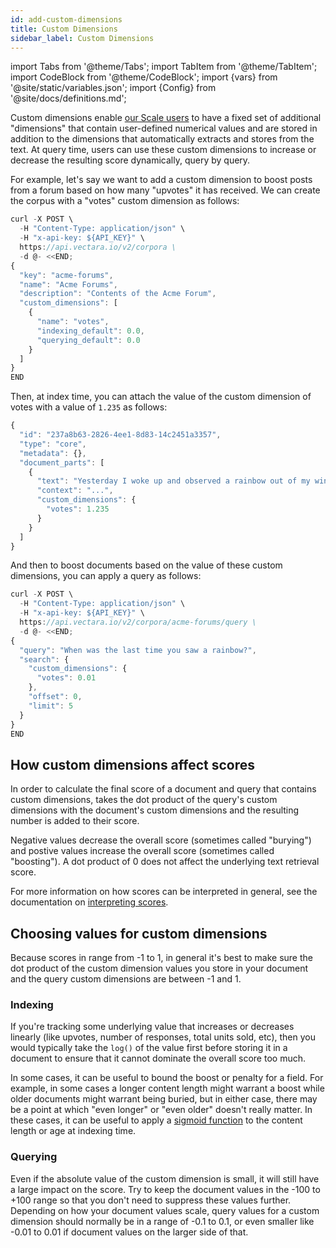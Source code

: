 ```yaml
---
id: add-custom-dimensions
title: Custom Dimensions
sidebar_label: Custom Dimensions
---
```


import Tabs from '@theme/Tabs';
import TabItem from '@theme/TabItem';
import CodeBlock from '@theme/CodeBlock';
import {vars} from '@site/static/variables.json';
import {Config} from '@site/docs/definitions.md';

Custom dimensions enable [our Scale users](https://vectara.com/pricing/) to have a fixed set of additional 
"dimensions" that contain user-defined numerical values and are stored in 
addition to the dimensions that <Config v="names.product"/> automatically 
extracts and stores from the text. At query time, users can use these custom 
dimensions to increase or decrease the resulting score dynamically, query by 
query.

For example, let's say we want to add a custom dimension to boost posts from a
forum based on how many "upvotes" it has received.  We can create the corpus
with a "votes" custom dimension as follows:

```js
curl -X POST \
  -H "Content-Type: application/json" \
  -H "x-api-key: ${API_KEY}" \
  https://api.vectara.io/v2/corpora \
  -d @- <<END;
{
  "key": "acme-forums",
  "name": "Acme Forums",
  "description": "Contents of the Acme Forum",
  "custom_dimensions": [
    {
      "name": "votes",
      "indexing_default": 0.0,
      "querying_default": 0.0
    }
  ]
}
END
```

Then, at index time, you can attach the value of the custom dimension of 
votes with a value of `1.235` as follows:
```js
{
  "id": "237a8b63-2826-4ee1-8d83-14c2451a3357",
  "type": "core",
  "metadata": {},
  "document_parts": [
    {
      "text": "Yesterday I woke up and observed a rainbow out of my window.",
      "context": "...",
      "custom_dimensions": {
        "votes": 1.235
      }
    }
  ]
}
```

And then to boost documents based on the value of these custom dimensions, you
can apply a query as follows:

```js
curl -X POST \
  -H "Content-Type: application/json" \
  -H "x-api-key: ${API_KEY}" \
  https://api.vectara.io/v2/corpora/acme-forums/query \
  -d @- <<END;
{
  "query": "When was the last time you saw a rainbow?",
  "search": {
    "custom_dimensions": {
      "votes": 0.01
    },
    "offset": 0,
    "limit": 5
  }
}
END
```

## How custom dimensions affect scores

In order to calculate the final score of a document and query that contains
custom dimensions, <Config v="names.product"/> takes the dot product of the
query's custom dimensions with the document's custom dimensions and the resulting
number is added to their score.

Negative values decrease the overall score (sometimes called "burying") and
postive values increase the overall score (sometimes called "boosting").  A dot
product of 0 does not affect the underlying text retrieval score.

For more information on how scores can be interpreted in general, see the
documentation on [interpreting scores](/docs/api-reference/search-apis/interpreting-responses/interpreting-scores).

## Choosing values for custom dimensions

Because scores in <Config v="names.product"/> range from -1 to 1, in general
it's best to make sure the dot product of the custom dimension values you store
in your document and the query custom dimensions are between -1 and 1.  

### Indexing

If you're tracking some underlying value that increases or decreases linearly
(like upvotes, number of responses, total units sold, etc), then you would
typically take the `log()` of the value first before storing it in a document to
ensure that it cannot dominate the overall score too much.

In some cases, it can be useful to bound the boost or penalty for a field.  For
example, in some cases a longer content length might warrant a boost while older
documents might warrant being buried, but in either case, there may be a point
at which "even longer" or "even older" doesn't really matter.  In these cases,
it can be useful to apply a [sigmoid function](https://en.wikipedia.org/wiki/Sigmoid_function)
to the content length or age at indexing time.

### Querying

Even if the absolute value of the custom dimension is small, it will still have
a large impact on the score.  Try to keep the document values in the -100 to +100
range so that you don't need to suppress these values further.  Depending on how
your document values scale, query values for a custom dimension should
normally be in a range of -0.1 to 0.1, or even smaller like -0.01 to 0.01 if
document values on the larger side of that. 